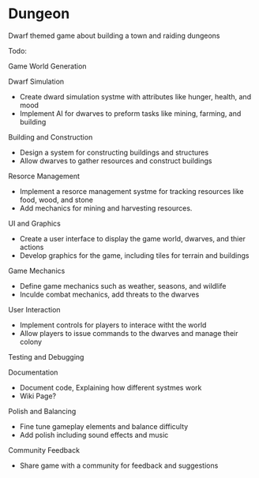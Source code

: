 # Dungeon

Dwarf themed game about building a town and raiding dungeons

Todo:

Game World Generation

Dwarf Simulation
- Create dward simulation systme with attributes like hunger, health, and mood
- Implement AI for dwarves to preform tasks like mining, farming, and building

Building and Construction
- Design a system for constructing buildings and structures
- Allow dwarves to gather resources and construct buildings

Resorce Management
- Implement a resorce management systme for tracking resources like food, wood, and stone
- Add mechanics for mining and harvesting resources.

UI and Graphics
- Create a user interface to display the game world, dwarves, and thier actions
- Develop graphics for the game, including tiles for terrain and buildings

Game Mechanics
- Define game mechanics such as weather, seasons, and wildlife
- Inculde combat mechanics, add threats to the dwarves

User Interaction
- Implement controls for players to interace witht the world
- Allow players to issue commands to the dwarves and manage their colony

Testing and Debugging

Documentation
- Document code, Explaining how different systmes work
- Wiki Page?

Polish and Balancing
- Fine tune gameplay elements and balance difficulty
- Add polish including sound effects and music

Community Feedback
- Share game with a community for feedback and suggestions




